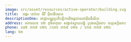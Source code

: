 ```yaml
---
image: src/asset/resources/active-operator/building.svg
title: 	អង្គរ ខេប៊ល ធីវី អ៊ិនធើណេត
descriptionOne: អាជ្ញាបណ្ណប្រតិបត្តិការនិងផ្តល់សេវាអ៊ីនធឺណិត
address: អគារលេខ ១២ ភូមិតាភុល សង្កាត់ស្វាយដង្គុំ ក្រុងសៀមរាប ខេត្តសៀមរាប
phone: ០៨៥ ៣៦៥ ០២៤ /០៨៦ ៣៦៥ ០២៤ / ០៦៨ ៣៦៥ ០២៤
lang: km
---
```

